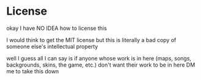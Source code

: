 # License
okay I have NO IDEA how to license this

I would think to get the MIT license but this is literally a bad copy of someone else's intellectual property

well I guess all I can say is if anyone whose work is in here (maps, songs, backgrounds, skins, the game, etc.) don't want their work to be in here DM me to take this down
